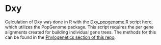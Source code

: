 # Dxy

Calculation of Dxy was done in R with the [Dxy_popgenome.R](Dxy_popgenome.R) script here, which utilizes the PopGenome package. This script requires the per gene alignments created for building individual gene trees. The methods for this can be found in the [Phylogenetics section of this repo](../phylogenetics/#creating-alignments).
